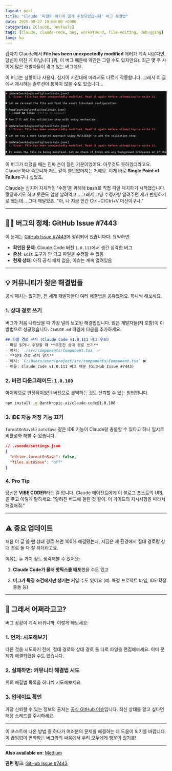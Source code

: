 ```yaml
---
layout: post
title: "Claude '파일이 예기치 않게 수정되었습니다' 버그 해결법"
date: 2025-09-27 10:00:00 +0900
categories: [Claude, DevTools]
tags: [claude, claude-code, bug, workaround, file-editing, debugging]
lang: ko
---
```


갑자기 Claude에서 **File has been unexpectedly modified** 에러가 계속 나온다면, 당신이 미친 게 아닙니다 (뭐, 이 버그 때문에 약간은 그럴 수도 있지만요). 최근 몇 주 사이에 많은 개발자들이 겪고 있는 버그예요.

이 버그는 상황이나 사용자, 심지어 시간대에 따라서도 다르게 작동합니다. 그래서 이 글에서 제시하는 솔루션이 통하지 않을 수도 있습니다...

![Claude Code Error](/assets/images/posts/2025-09-28-claude-bug/1_BPfY5nXCsBge-KoLsdbNkA.png)

이 버그가 터졌을 때는 진짜 손이 잘린 기분이었어요. 아무것도 못하겠더라고요. Claude 하나 죽으니까 저도 같이 쓸모없어지는 거예요. 이게 바로 **Single Point of Failure**구나 싶었죠.

Claude는 심지어 자체적인 '수정'을 위해해 bash로 직접 파일 패치하기 시작했습니다. 황당하기도 하고 토큰도 엄청 날려먹고... 그래서 그냥 수정사항 알려주면 제가 반영하기로 했는데... 그때 깨달았죠. "아, 나 지금 인간 Ctrl+C/Ctrl+V 머신이구나."

---

## 🕵️‍♂️ 버그의 정체: GitHub Issue #7443

이 문제는 [GitHub Issue #7443](https://github.com/anthropics/claude-code/issues/7443)에 정리되어 있습니다다. 요약하면:

- **확인된 문제**: Claude Code 버전 `1.0.111`에서 생긴 심각한 버그
- **증상**: `Edit` 도구가 안 되고 파일을 수정할 수 없음
- **현재 상태**: 아직 공식 패치 없음, 이슈는 계속 열려있음

---

## 💡 커뮤니티가 찾은 해결법들

공식 패치는 없지만, 전 세계 개발자들이 여러 해결법을 공유했어요. 하나씩 해보세요.

### 1. 상대 경로 쓰기

버그가 처음 나타났을 때 가장 널리 보고된 해결법입니다. 많은 개발자들(저 포함)이 이 방법으로 성공했습니다. `CLAUDE.md` 파일에 다음을 추가하세요.

```markdown
## 파일 경로 규칙 (Claude Code v1.0.111 버그 우회)
- 파일 읽거나 수정할 때 **무조건 상대 경로 쓰기**
- 예시: `./src/components/Component.tsx` ✅
- **절대 경로 쓰지 말기**
- 예시: `C:/Users/user/project/src/components/Component.tsx` ❌
- 이유: Claude Code v1.0.111 버그 때문 (GitHub Issue #7443)
```

### 2. 버전 다운그레이드: `1.0.100`

마지막으로 안정적이었던 버전으로 롤백하는 것도 신뢰할 수 있는 방법입니다.

```bash
npm install -g @anthropic-ai/claude-code@1.0.100
```

### 3. IDE 자동 저장 기능 끄기

`formatOnSave`나 `autoSave` 같은 IDE 기능이 Claude랑 충돌할 수 있다고 하니 임시로 비활성화 해볼 수 있습니다.

```json
// .vscode/settings.json
{
  "editor.formatOnSave": false,
  "files.autoSave": "off"
}
```

### 4. Pro Tip

당신은 **VIBE CODER**라는 걸 압니다. Claude 에이전트에게 이 블로그 포스트의 URL을 주고 이렇게 말하세요: "알려진 버그에 걸린 것 같아. 이 가이드의 지시사항을 따라서 해결해줘."

---

## ⚠️ 중요 업데이트

처음 이 글 쓸 땐 상대 경로 쓰면 100% 해결됐는데, 지금은 제 환경에서 절대 경로랑 상대 경로 둘 다 잘 되더라고요.

이유는 두 가지 정도 생각해볼 수 있어요:

1. **Claude Code가 몰래 핫픽스를 배포**했을 수도 있고

2. **버그가 특정 조건에서만 생기는 거**일 수도 있어요 (예: 특정 프로젝트 타입, IDE 확장 충돌 등)

---

## 🤔 그래서 어쩌라고고?

버그 상황이 계속 바뀌니까, 이렇게 해보세요:

### 1. 먼저: 시도해보기

다른 것을 시도하기 전에, 절대 경로와 상대 경로 둘 다로 파일을 편집해보세요. 이미 문제가 해결되었을 수도 있습니다.

### 2. 실패하면: 커뮤니티 해결법 시도

위의 해결법 목록을 하나씩 시도해보세요.

### 3. 업데이트 확인

가장 신뢰할 수 있는 정보의 출처는 [공식 GitHub 이슈](https://github.com/anthropics/claude-code/issues/7443)입니다. 최신 상태를 알고 싶다면 해당 스레드를 주시하세요.

---

이 포스트에 나온 방법 중 하나가 여러분의 문제를 해결하는 데 도움이 되기를 바랍니다. 이 끊임없이 변화하는 버그와의 싸움에서 우리 모두에게 행운이 있기를!

---

**Also available on**: [Medium](https://medium.com/@yunjeongiya/the-elusive-claude-file-has-been-unexpectedly-modified-bug-a-workaround-solution-831182038d1d)

**관련 링크**: [GitHub Issue #7443](https://github.com/anthropics/claude-code/issues/7443)
